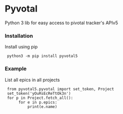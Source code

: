 # Pyvotal
Python 3 lib for easy access to pivotal tracker's APIv5

### Installation
Install using pip

     python3 -m pip install pyvotal5

### Example
List all epics in all projects

     from pyvotal5.pyvotal import set_token, Project
     set_token('yOuRsEcReTtOk3n')
     for p in Project.fetch_all():
          for e in p.epics:
              print(e.name)
